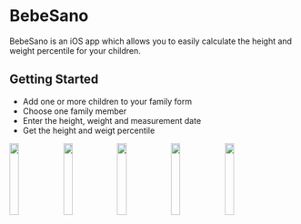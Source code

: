 # BebeSano

BebeSano is an iOS app which allows you to easily calculate the height and weight percentile for your children. 

## Getting Started
* Add one or more children to your family form
* Choose one family member
* Enter the height, weight and measurement date
* Get the height and weigt percentile


<img src="https://cloud.githubusercontent.com/assets/8438298/15876943/ec254d9e-2d10-11e6-9ee4-9768ddd78511.png" width="18%"></img> <img src="https://cloud.githubusercontent.com/assets/8438298/15876918/c02b58b4-2d10-11e6-9ea4-97ddd96603bb.png" width="18%"></img> <img src="https://cloud.githubusercontent.com/assets/8438298/15876915/c02a0482-2d10-11e6-9b24-5c65579c8bcc.png" width="18%"></img> <img src="https://cloud.githubusercontent.com/assets/8438298/15876916/c02ae910-2d10-11e6-8536-149b6535e446.png" width="18%"></img> <img src="https://cloud.githubusercontent.com/assets/8438298/15876917/c02b15b6-2d10-11e6-8bc0-61c085de34fd.png" width="18%"></img> 
